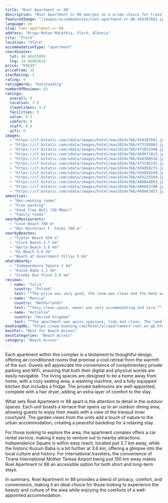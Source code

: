 ```yaml
---
title: "Roel Apartment nr 88"
description: "Roel Apartment nr 88 emerges as a prime choice for travelers seeking comfort and convenience, located just a short distance from the serene Vjetër Beach."
featuredImage: "/images/accommodation/roel-apartment-nr-88-458387681.jpg"
language: en
slug: roel-apartment-nr-88
address: "Rruga Mateo Matathia, Vlorë, Albania"
city: "Vlorë"
location: "Vlorë"
accommodationType: "apartment"
coordinates:
  lat: 40.46435095
  lng: 19.46903618
price: "US$35"
priceFrom: 35
starRating: 3
rating: 9
ratingWords: "Outstanding"
numberOfReviews: 63
ratings:
  overall: 9
  location: 7.9
  cleanliness: 9.4
  facilities: 9
  value: 9.3
  comfort: 9
  staff: 9.4
  wifi: 0
images:
  - "https://cf.bstatic.com/xdata/images/hotel/max1024x768/458387681.jpg?k=e84e13ffabcd49b03167196a72d94f11adf967dda1cdfc6b4ebf2a1598462009&o=&hp=1"
  - "https://cf.bstatic.com/xdata/images/hotel/max1024x768/473195063.jpg?k=8d9456b346978be06ea54b7ecc6fa9834fe00074866aa78ba49913fdd73cbf40&o=&hp=1"
  - "https://cf.bstatic.com/xdata/images/hotel/max1024x768/471833398.jpg?k=1a9237e343d701979735c4755d118cdca9270b6ddedbf584cc7ea4f2636fb984&o=&hp=1"
  - "https://cf.bstatic.com/xdata/images/hotel/max1024x768/469971013.jpg?k=b98e6c09543888c98ce98f4feff09f7d02ee77e96262cdd709261f074164f7ee&o=&hp=1"
  - "https://cf.bstatic.com/xdata/images/hotel/max1024x768/458388528.jpg?k=0fb1d73bc6a08e911f60040d4e89fe9be7fb5050134511e1ded74bf36e9eb71a&o=&hp=1"
  - "https://cf.bstatic.com/xdata/images/hotel/max1024x768/473195245.jpg?k=e302a85bedf1442f677cc217d9f5c4efbae95bd085c21b2b0c8e6d9919d603a1&o=&hp=1"
  - "https://cf.bstatic.com/xdata/images/hotel/max1024x768/504858275.jpg?k=7d0e6bbe4958cf852f7bc68c624cf7d7caa66a65198cf5fb48440f4e32e4317c&o=&hp=1"
  - "https://cf.bstatic.com/xdata/images/hotel/max1024x768/504858169.jpg?k=b1cd5e678069f154ea75b0ad053bfc8205d79508e98ca432b7dcfec5446d26ba&o=&hp=1"
  - "https://cf.bstatic.com/xdata/images/hotel/max1024x768/493215569.jpg?k=458d71e75edce437a563b03b4613e10241372cebf05b11f7e439f9fa43bf5479&o=&hp=1"
  - "https://cf.bstatic.com/xdata/images/hotel/max1024x768/480844093.jpg?k=8a9c8ebe601b13a93a20ba9ff88969d3ffa7ba7ac0063eafaadad1cd8709a22b&o=&hp=1"
  - "https://cf.bstatic.com/xdata/images/hotel/max1024x768/480843780.jpg?k=645bd1aaadffa11e4dc4fcb9af770ca987d0a322d5b09af7dfe62243e05e87dd&o=&hp=1"
  - "https://cf.bstatic.com/xdata/images/hotel/max1024x768/480843457.jpg?k=a93f2b8ff7f976c71e3c0fb5e06b4d8ae2052e0444fe790b60e80b29460e6e20&o=&hp=1"
amenities:
  - "Non-smoking rooms"
  - "Free parking"
  - "Good free WiFi (50 Mbps)"
  - "Family rooms"
nearbyRestaurants:
  - "Love Beach 700 m"
  - "Bar Restorant F. Feimi 700 m"
nearbyBeaches:
  - "Vjetër Beach 650 m"
  - "Vlore Beach 2.7 km"
  - "Narta Beach 3.8 km"
  - "Ri Beach 3.8 km"
  - "Beach at Government Villas 5 km"
whatsNearby:
  - "Independence Square 2 km"
  - "Kuzum Baba 2.1 km"
  - "Scooby Doo Vlore 3.8 km"
reviews:
  - name: "Julia"
    country: "Poland"
    text: "“The price was very good, the room was clean and the beds were comfortable.”"
  - name: "Monica"
    country: "Netherlands"
    text: "“Very clean space, owner was very accommodating and nice.”"
  - name: "Antzelio"
    country: "United Kingdom"
    text: "“The apartment was quite spacious, tidy and clean. The landlord and landlady were super friendly and helpful. We were surprised the booking was so cheap.”"
bookingURL: "https://www.booking.com/hotel/al/apartament-roel.en-gb.html?aid=8035640"
bestFor: "Best for Beach Access"
bestCategories: "Beach Access"
category: "Beach Access"
---
```


Each apartment within this complex is a testament to thoughtful design, offering air-conditioned rooms that promise a cool retreat from the warmth of the sun. Guests will appreciate the convenience of complimentary private parking and WiFi, ensuring that both their digital and physical worlds are easily navigable. The living spaces are designed to be a home away from home, with a cozy seating area, a washing machine, and a fully equipped kitchen that includes a fridge. The private bathrooms are well-appointed, complete with a hair dryer, adding an extra layer of comfort to the stay.

What sets Roel Apartment nr 88 apart is the attention to detail in the outdoor spaces. Each unit boasts a terrace that opens up to an outdoor dining area, allowing guests to enjoy their meals with a view of the tranquil inner courtyard. The garden views from the units add a touch of nature to the urban accommodation, creating a peaceful backdrop for a relaxing stay.

For those looking to explore the area, the apartment complex offers a car rental service, making it easy to venture out to nearby attractions. Independence Square is within easy reach, located just 2.7 km away, while the historic Kuzum Baba is a bit further at 3.6 km, offering a glimpse into the local culture and history. For international travelers, the convenience of Tirana International Mother Teresa Airport being just 150 km away makes Roel Apartment nr 88 an accessible option for both short and long-term stays.

In summary, Roel Apartment nr 88 provides a blend of privacy, comfort, and convenience, making it an ideal choice for those looking to experience the beauty and culture of the area while enjoying the comforts of a well-appointed accommodation.